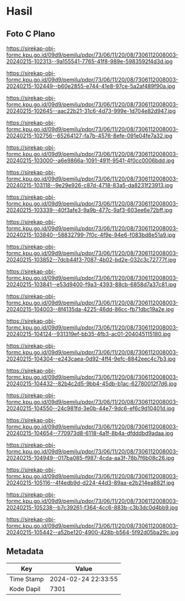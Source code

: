 # Hasil

## Foto C Plano

https://sirekap-obj-formc.kpu.go.id/09d9/pemilu/pdpr/73/06/11/20/08/7306112008003-20240215-102313--9a155541-7765-41f8-989e-5983592f4d3d.jpg

https://sirekap-obj-formc.kpu.go.id/09d9/pemilu/pdpr/73/06/11/20/08/7306112008003-20240215-102449--b60e2855-e744-41e8-97ce-5a2af489f90a.jpg

https://sirekap-obj-formc.kpu.go.id/09d9/pemilu/pdpr/73/06/11/20/08/7306112008003-20240215-102645--aac22b21-31c6-4d73-999e-1d704e82d947.jpg

https://sirekap-obj-formc.kpu.go.id/09d9/pemilu/pdpr/73/06/11/20/08/7306112008003-20240215-102756--65264127-fa7b-4576-8efe-091e04fe7a32.jpg

https://sirekap-obj-formc.kpu.go.id/09d9/pemilu/pdpr/73/06/11/20/08/7306112008003-20240215-103000--a6e9866a-1091-491f-9541-4f0cc0006bdd.jpg

https://sirekap-obj-formc.kpu.go.id/09d9/pemilu/pdpr/73/06/11/20/08/7306112008003-20240215-103118--9e29e926-c87d-4718-83a5-da8231f23913.jpg

https://sirekap-obj-formc.kpu.go.id/09d9/pemilu/pdpr/73/06/11/20/08/7306112008003-20240215-103339--40f3afe3-9a9b-477c-9af3-603ee6e72bff.jpg

https://sirekap-obj-formc.kpu.go.id/09d9/pemilu/pdpr/73/06/11/20/08/7306112008003-20240215-103840--58832799-7f0c-4f9e-94e6-f083bd8e51a9.jpg

https://sirekap-obj-formc.kpu.go.id/09d9/pemilu/pdpr/73/06/11/20/08/7306112008003-20240215-103852--7dcb44f3-7087-4b02-bd2e-032c3c72777f.jpg

https://sirekap-obj-formc.kpu.go.id/09d9/pemilu/pdpr/73/06/11/20/08/7306112008003-20240215-103841--e53d9400-f9a3-4393-88cb-6858d7a37c81.jpg

https://sirekap-obj-formc.kpu.go.id/09d9/pemilu/pdpr/73/06/11/20/08/7306112008003-20240215-104003--8f4135da-4225-46dd-86cc-fb71dbc19a2e.jpg

https://sirekap-obj-formc.kpu.go.id/09d9/pemilu/pdpr/73/06/11/20/08/7306112008003-20240215-104124--931319ef-bb35-4fb3-ac01-204045115180.jpg

https://sirekap-obj-formc.kpu.go.id/09d9/pemilu/pdpr/73/06/11/20/08/7306112008003-20240215-104304--e243caea-0d92-4ff4-9efc-8842eec4c7b3.jpg

https://sirekap-obj-formc.kpu.go.id/09d9/pemilu/pdpr/73/06/11/20/08/7306112008003-20240215-104432--82b4c2d5-9bb4-45db-b1ac-62780012f7d6.jpg

https://sirekap-obj-formc.kpu.go.id/09d9/pemilu/pdpr/73/06/11/20/08/7306112008003-20240215-104550--24c981fd-3e0b-44e7-9dc6-ef6c9d10401d.jpg

https://sirekap-obj-formc.kpu.go.id/09d9/pemilu/pdpr/73/06/11/20/08/7306112008003-20240215-104654--770973d8-6118-4a1f-8b4a-dfdddbd9adaa.jpg

https://sirekap-obj-formc.kpu.go.id/09d9/pemilu/pdpr/73/06/11/20/08/7306112008003-20240215-104949--017ba085-f987-4cda-aa3f-78b7f6b08c26.jpg

https://sirekap-obj-formc.kpu.go.id/09d9/pemilu/pdpr/73/06/11/20/08/7306112008003-20240215-105116--4f4edb9d-d224-44d3-89aa-e2b214ea882f.jpg

https://sirekap-obj-formc.kpu.go.id/09d9/pemilu/pdpr/73/06/11/20/08/7306112008003-20240215-105238--b7c39261-f364-4cc6-883b-c3b3dc0d4bb9.jpg

https://sirekap-obj-formc.kpu.go.id/09d9/pemilu/pdpr/73/06/11/20/08/7306112008003-20240215-105442--a52be120-4900-428b-b564-5f92d05ba29c.jpg


## Metadata

| Key        | Value               |
| ---------- | ------------------- |
| Time Stamp | 2024-02-24 22:33:55 |
| Kode Dapil | 7301                |



